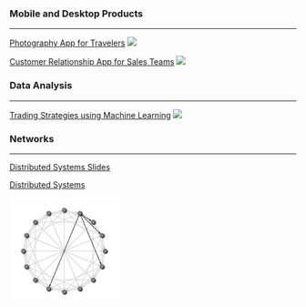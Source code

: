 ### Mobile and Desktop Products
---
[Photography App for Travelers](https://bienaim.github.io/photo)
<img src="images/travel_app_thumbnail.png?raw=true"/>



[Customer Relationship App for Sales Teams](https://bienaim.github.io/crm)
<img src="images/sales_app_thumbnail.png?raw=true"/>

### Data Analysis
---
[Trading Strategies using Machine Learning](https://github.com/bienaim/Data-Analysis/tree/main/Machine-Learning)
<img src="images/trading_strategies.png?raw=true"/>

### Networks
---
[Distributed Systems Slides](pdf/distributed_systems_slides.pdf)

[Distributed Systems](pdf/distributed_systems.pdf)

<img src="images/structured_peer_to_peer_network.png?raw=true"/>
